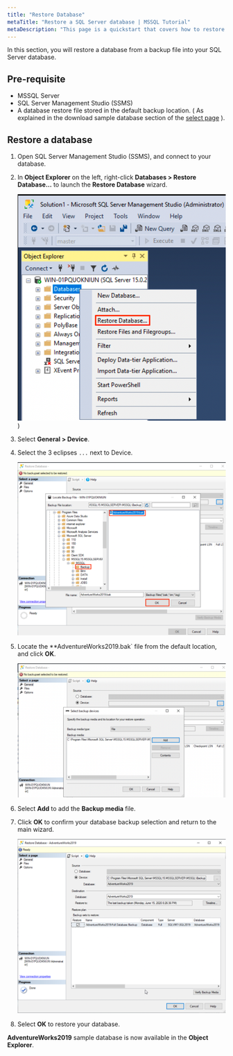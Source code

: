 ```yaml
---
title: "Restore Database"
metaTitle: "Restore a SQL Server database | MSSQL Tutorial"
metaDescription: "This page is a quickstart that covers how to restore a database."
---
```


In this section, you will restore a database from a backup file into your SQL Server database.

## Pre-requisite

* MSSQL Server
* SQL Server Management Studio (SSMS)
* A database restore file stored in the default backup location. ( As explained in the download sample database section of the [select page](core-concepts/t-sql-statements/4.select.md) ).

## Restore a database

1. Open SQL Server Management Studio (SSMS), and connect to your database.
1. In **Object Explorer** on the left, right-click **Databases > Restore Database...** to launch the **Restore Database** wizard.

   ![restore](../assets/restore/restore-database.png))

1. Select **General > Device**.
1. Select the 3 eclipses `...` next to Device.

    ![select](../assets/restore/select-backup.png)

1. Locate the **AdventureWorks2019.bak` file from the default location, and click **OK**.

    ![backup created](../assets/restore/backup-created.png)

1. Select **Add** to add the **Backup media** file.
1. Click **OK** to confirm your database backup selection and return to the main wizard.

    ![Complete](../assets/restore/complete-restore.png)

1. Select **OK** to restore your database.

**AdventureWorks2019** sample database is now available in the **Object Explorer**.

